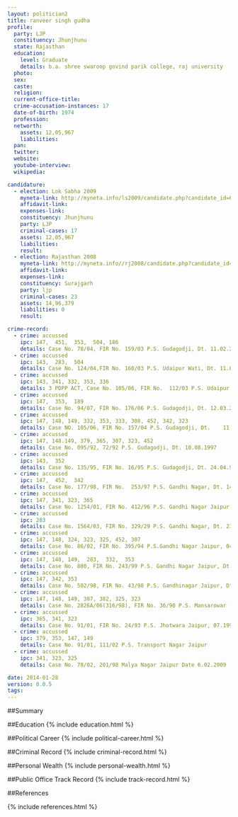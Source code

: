 ```yaml
---
layout: politician2
title: ranveer singh gudha
profile: 
  party: LJP
  constituency: Jhunjhunu
  state: Rajasthan
  education: 
    level: Graduate
    details: b.a. shree swaroop govind parik college, raj university
  photo: 
  sex: 
  caste: 
  religion: 
  current-office-title: 
  crime-accusation-instances: 17
  date-of-birth: 1974
  profession: 
  networth: 
    assets: 12,05,967
    liabilities: 
  pan: 
  twitter: 
  website: 
  youtube-interview: 
  wikipedia: 

candidature: 
  - election: Lok Sabha 2009
    myneta-link: http://myneta.info/ls2009/candidate.php?candidate_id=6182
    affidavit-link: 
    expenses-link: 
    constituency: Jhunjhunu 
    party: LJP
    criminal-cases: 17
    assets: 12,05,967
    liabilities: 
    result:  
  - election: Rajasthan 2008
    myneta-link: http://myneta.info//rj2008/candidate.php?candidate_id=859
    affidavit-link: 
    expenses-link: 
    constituency: Surajgarh 
    party: ljp
    criminal-cases: 23
    assets: 14,96,379
    liabilities: 0
    result:  

crime-record: 
  - crime: accussed
    ipc: 147,  451,  353,  504, 186
    details: Case No. 78/04, FIR No. 159/03 P.S. Gudagodji, Dt. 11.02.2004 
  - crime: accussed
    ipc: 143,  283,  504
    details: Case No. 124/04,FIR No. 160/03 P.S. Udaipur Wati, Dt. 11.03.2004 
  - crime: accussed
    ipc: 143, 341, 332, 353, 336
    details: 3 PDPP ACT, Case No. 105/06, FIR No.  112/03 P.S. Udaipur Wati, Dt. 28.03.2007 
  - crime: accussed
    ipc: 147,  353,  189
    details: Case No. 94/07, FIR No. 176/06 P.S. Gudagodji, Dt. 12.03.2007 
  - crime: accussed
    ipc: 147, 148, 149, 332, 353, 333, 308, 452, 342, 323
    details: Case NO. 105/06, FIR No. 157/04 P.S. Gudagodji, Dt.    11.03.2004 
  - crime: accussed
    ipc: 147, 148.149, 379, 365, 307, 323, 452
    details: Case No. 095/92, 72/92 P.S. Gudagodji, Dt. 10.08.1997 
  - crime: accussed
    ipc: 143,  352
    details: Case No. 135/95, FIR No. 16/95 P.S. Gudagodji, Dt. 24.04.95 
  - crime: accussed
    ipc: 147,  452,  342
    details: Case No. 177/98, FIR No.  253/97 P.S. Gandhi Nagar, Dt. 14.08.1997 
  - crime: accussed
    ipc: 147, 341, 323, 365
    details: Case No. 1254/01, FIR No. 412/96 P.S. Gandhi Nagar Jaipur Dt. 21.12.1996 
  - crime: accussed
    ipc: 283
    details: Case No. 1564/03, FIR No. 329/29 P.S. Gandhi Nagar, Dt. 23.12.2000 
  - crime: accussed
    ipc: 147, 148, 324, 323, 325, 452, 307
    details: Case No. 86/02, FIR No. 395/94 P.S.Gandhi Nagar Jaipur, 04.10.2000 
  - crime: accussed
    ipc: 147, 148, 149,  283,  332,  353
    details: Case No. 880, FIR No. 243/99 P.S. Gandhi Nagar Jaipur, Dt. 6.10.1999 
  - crime: accussed
    ipc: 147, 342, 353
    details: Case No. 502/98, FIR No. 43/98 P.S. Gandhinagar Jaipur, Dt. 25.08.1998 
  - crime: accussed
    ipc: 147, 148, 149, 307, 382, 325, 323
    details: Case No. 2826A/06(316/98), FIR No. 36/90 P.S. Mansarowar (Sodla) Jaipur, Dt. 12.11.1999 
  - crime: accussed
    ipc: 365, 341, 323
    details: Case No. 91/01, FIR No. 24/93 P.S. Jhotwara Jaipur, 07.1993 
  - crime: accussed
    ipc: 379, 353, 147, 149
    details: Case No. 91/01, 111/02 P.S. Transport Nagar Jaipur 
  - crime: accussed
    ipc: 341, 323, 325
    details: Case No. 78/02, 201/98 Malya Nagar Jaipur Date 6.02.2009 

date: 2014-01-28
version: 0.0.5
tags: 
---
```

##Summary


##Education
{% include education.html %}


##Political Career
{% include political-career.html %}


##Criminal Record
{% include criminal-record.html %}


##Personal Wealth
{% include personal-wealth.html %}


##Public Office Track Record
{% include track-record.html %}


##References


{% include references.html %}